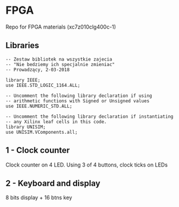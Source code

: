# FPGA
Repo for FPGA materials (xc7z010clg400c-1)

## Libraries

```
-- Zestaw bibliotek na wszystkie zajecia
-- "Nie bedziemy ich specjalnie zmieniac"
-- Prowadzący, 2-03-2018

library IEEE;
use IEEE.STD_LOGIC_1164.ALL;

-- Uncomment the following library declaration if using
-- arithmetic functions with Signed or Unsigned values
use IEEE.NUMERIC_STD.ALL;

-- Uncomment the following library declaration if instantiating
-- any Xilinx leaf cells in this code.
library UNISIM;
use UNISIM.VComponents.all;
```

## 1 - Clock counter

Clock counter on 4 LED. Using 3 of 4 buttons, clock ticks on LEDs

## 2 - Keyboard and display

8 bits display + 16 btns key
